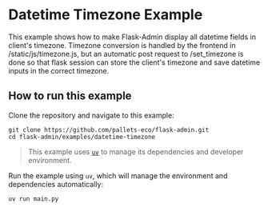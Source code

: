# Datetime Timezone Example

This example shows how to make Flask-Admin display all datetime fields in client's timezone. Timezone conversion is handled by the frontend in /static/js/timezone.js, but an automatic post request to /set_timezone is done so that flask session can store the client's timezone and save datetime inputs in the correct timezone.

## How to run this example

Clone the repository and navigate to this example:

```shell
git clone https://github.com/pallets-eco/flask-admin.git
cd flask-admin/examples/datetime-timezone
```

> This example uses [`uv`](https://docs.astral.sh/uv/) to manage its dependencies and developer environment.

Run the example using `uv`, which will manage the environment and dependencies automatically:

```shell
uv run main.py
```
